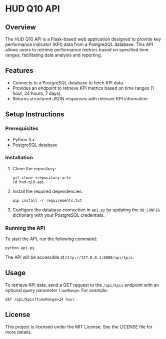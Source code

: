 # HUD Q10 API

## Overview
The HUD Q10 API is a Flask-based web application designed to provide key performance indicator (KPI) data from a PostgreSQL database. This API allows users to retrieve performance metrics based on specified time ranges, facilitating data analysis and reporting.

## Features
- Connects to a PostgreSQL database to fetch KPI data.
- Provides an endpoint to retrieve KPI metrics based on time ranges (1 hour, 24 hours, 7 days).
- Returns structured JSON responses with relevant KPI information.

## Setup Instructions

### Prerequisites
- Python 3.x
- PostgreSQL database

### Installation
1. Clone the repository:
   ```
   git clone <repository-url>
   cd hud-q10-api
   ```

2. Install the required dependencies:
   ```
   pip install -r requirements.txt
   ```

3. Configure the database connection in `api.py` by updating the `DB_CONFIG` dictionary with your PostgreSQL credentials.

### Running the API
To start the API, run the following command:
```
python api.py
```
The API will be accessible at `http://127.0.0.1:5000/api/kpis`.

## Usage
To retrieve KPI data, send a GET request to the `/api/kpis` endpoint with an optional query parameter `timeRange`. For example:
```
GET /api/kpis?timeRange=24 hour
```

## License
This project is licensed under the MIT License. See the LICENSE file for more details.